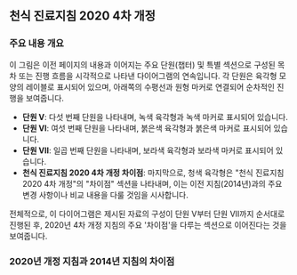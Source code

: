 ## 천식 진료지침 2020 4차 개정

### 주요 내용 개요

이 그림은 이전 페이지의 내용과 이어지는 주요 단원(챕터) 및 특별 섹션으로 구성된 목차 또는 진행 흐름을 시각적으로 나타낸 다이어그램의 연속입니다. 각 단원은 육각형 모양의 레이블로 표시되어 있으며, 아래쪽의 수평선과 원형 마커로 연결되어 순차적인 진행을 보여줍니다.

*   **단원 V**: 다섯 번째 단원을 나타내며, 녹색 육각형과 녹색 마커로 표시되어 있습니다.
*   **단원 VI**: 여섯 번째 단원을 나타내며, 붉은색 육각형과 붉은색 마커로 표시되어 있습니다.
*   **단원 VII**: 일곱 번째 단원을 나타내며, 보라색 육각형과 보라색 마커로 표시되어 있습니다.
*   **천식 진료지침 2020 4차 개정 차이점**: 마지막으로, 청색 육각형은 "천식 진료지침 2020 4차 개정"의 "차이점" 섹션을 나타내며, 이는 이전 지침(2014년)과의 주요 변경 사항이나 비교 내용을 다룰 것임을 시사합니다.

전체적으로, 이 다이어그램은 제시된 자료의 구성이 단원 V부터 단원 VII까지 순서대로 진행된 후, 2020년 4차 개정 지침의 주요 '차이점'을 다루는 섹션으로 이어진다는 것을 보여줍니다.

### 2020년 개정 지침과 2014년 지침의 차이점